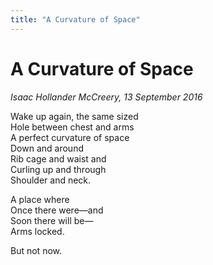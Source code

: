 ```yaml
---
title: "A Curvature of Space"
---
```


A Curvature of Space
===

*Isaac Hollander McCreery, 13 September 2016*

Wake up again, the same sized  
Hole between chest and arms  
A perfect curvature of space  
Down and around  
Rib cage and waist and  
Curling up and through  
Shoulder and neck.

A place where  
Once there were—and  
Soon there will be—  
Arms locked.

But not now.
